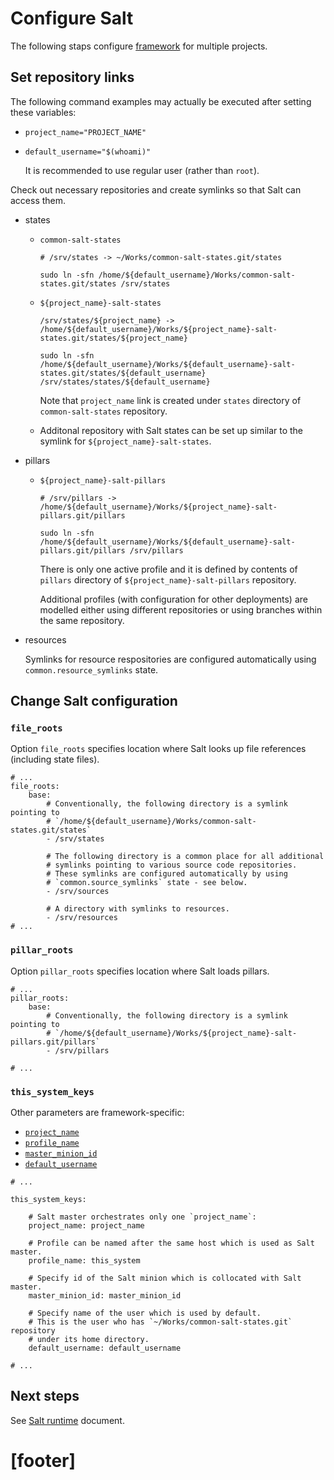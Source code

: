 
# Configure Salt #

The following staps configure [framework][2] for multiple projects.

## Set repository links ##

The following command examples may actually be executed
after setting these variables:

*   `project_name="PROJECT_NAME"`

*   `default_username="$(whoami)"`

    It is recommended to use regular user (rather than `root`).

Check out necessary repositories and create symlinks
so that Salt can access them.

*   states

    *   `common-salt-states`

        ```
        # /srv/states -> ~/Works/common-salt-states.git/states

        sudo ln -sfn /home/${default_username}/Works/common-salt-states.git/states /srv/states
        ```

    *   `${project_name}-salt-states`

        ```
        /srv/states/${project_name} -> /home/${default_username}/Works/${project_name}-salt-states.git/states/${project_name}

        sudo ln -sfn /home/${default_username}/Works/${default_username}-salt-states.git/states/${default_username} /srv/states/states/${default_username}
        ```

        Note that `project_name` link is created under `states` directory
        of `common-salt-states` repository.

    *   Additonal repository with Salt states can be set up similar to
        the symlink for `${project_name}-salt-states`.

*   pillars

    *   `${project_name}-salt-pillars`

        ```
        # /srv/pillars -> /home/${default_username}/Works/${project_name}-salt-pillars.git/pillars

        sudo ln -sfn /home/${default_username}/Works/${default_username}-salt-pillars.git/pillars /srv/pillars
        ```

        There is only one active profile and it is defined by contents of
        `pillars` directory of `${project_name}-salt-pillars` repository.

        Additional profiles (with configuration for other deployments) are
        modelled either using different repositories or using branches
        within the same repository.

*   resources

    Symlinks for resource respositories are configured
    automatically using `common.resource_symlinks` state.

## Change Salt configuration ##

### `file_roots` ###

Option `file_roots` specifies location where Salt looks up file references
(including state files).

```
# ...
file_roots:
    base:
        # Conventionally, the following directory is a symlink pointing to
        # `/home/${default_username}/Works/common-salt-states.git/states`
        - /srv/states

        # The following directory is a common place for all additional
        # symlinks pointing to various source code repositories.
        # These symlinks are configured automatically by using
        # `common.source_symlinks` state - see below.
        - /srv/sources

        # A directory with symlinks to resources.
        - /srv/resources
# ...
```

### `pillar_roots` ###

Option `pillar_roots` specifies location where Salt loads pillars.

```
# ...
pillar_roots:
    base:
        # Conventionally, the following directory is a symlink pointing to
        # `/home/${default_username}/Works/${project_name}-salt-pillars.git/pillars`
        - /srv/pillars

# ...
```

### `this_system_keys` ###

Other parameters are framework-specific:
*   [`project_name`][9]
*   [`profile_name`][10]
*   [`master_minion_id`][11]
*   [`default_username`][12]

```
# ...

this_system_keys:

    # Salt master orchestrates only one `project_name`:
    project_name: project_name

    # Profile can be named after the same host which is used as Salt master.
    profile_name: this_system

    # Specify id of the Salt minion which is collocated with Salt master.
    master_minion_id: master_minion_id

    # Specify name of the user which is used by default.
    # This is the user who has `~/Works/common-salt-states.git` repository
    # under its home directory.
    default_username: default_username

# ...
```

## Next steps ##

See [Salt runtime][14] document.

# [footer] #

[2]: docs/framework.md
[9]: docs/configs/common/this_system_keys/project_name/readme.md
[10]: docs/configs/common/this_system_keys/profile_name/readme.md
[11]: docs/configs/common/this_system_keys/master_minion_id/readme.md
[12]: docs/configs/common/this_system_keys/default_username/readme.md
[14]: docs/salt_runtime.md

